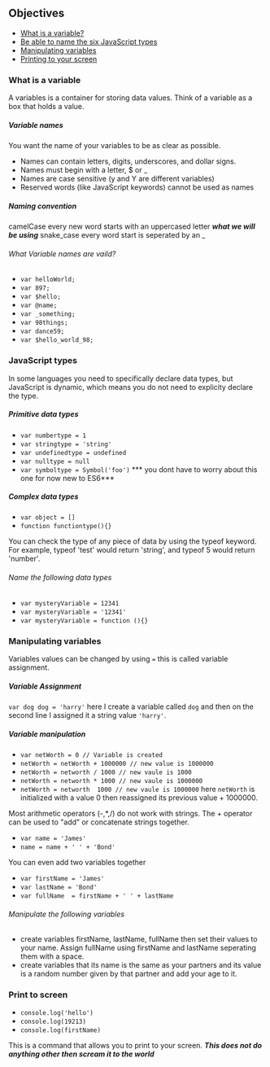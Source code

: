## Objectives
* [What is a variable?](#what-is-a-variable)
* [Be able to name the six JavaScript types](#javascript-types)
* [Manipulating variables](#manipulating-variables)
* [Printing to your screen](#print-to-screen)

### What is a variable
A variables is a container for storing data values. Think of a variable as a box that holds a value.

##### Variable names

You want the name of your variables to be as clear as possible.

* Names can contain letters, digits, underscores, and dollar signs.
* Names must begin with a letter, $ or _
* Names are case sensitive (y and Y are different variables)
* Reserved words (like JavaScript keywords) cannot be used as names

##### Naming convention
 camelCase every new word starts with an uppercased letter ***what we will be using***
 snake_case every word start is seperated by an _

###### What Variable names are vaild?
* `var helloWorld;`
* `var 897;`
* `var $hello;`
* `var @name;`
* `var _something;`
* `var 98things;`
* `var dance59;`
* `var $hello_world_98;`

### JavaScript types
In some languages you need to specifically declare data types, but JavaScript is dynamic, which means you do not need to explicity declare the type.

##### Primitive data types
* `var numbertype = 1`
* `var stringtype = 'string'`
* `var undefinedtype = undefined`
* `var nulltype = null`
* `var symboltype = Symbol('foo')` *** you dont have to worry about this one for now new to ES6***

##### Complex data types
* `var object = []`
* `function functiontype(){}`

You can check the type of any piece of data by using the typeof keyword. For example, typeof 'test' would return 'string', and typeof 5 would return 'number'.

###### Name the following data types
* `var mysteryVariable = 12341`
* `var mysteryVariable = '12341'`
* `var mysteryVariable = function (){}`

### Manipulating variables
Variables values can be changed by using `=` this is called variable assignment.

##### Variable Assignment
`
var dog
dog = 'harry'
`
here I create a variable called `dog` and then on the second line I assigned it a string value `'harry'`.

##### Variable manipulation
* `var netWorth = 0 // Variable is created `
* `netWorth = netWorth + 1000000 // new value is 1000000`
* `netWorth = networth / 1000 // new vaule is 1000`
* `netWorth = networth * 1000 // new vaule is 1000000`
* `netWorth = networth  1000 // new vaule is 1000000`
here `netWorth` is initialized with a value 0 then reassigned its previous value + 1000000.

Most arithmetic operators (-,*,/) do not work with strings. The + operator can be used to "add" or concatenate strings together.

* `var name = 'James'`
* `name = name + ' ' + 'Bond'`

You can even add two variables together

* `var firstName = 'James'`
* `var lastName = 'Bond'`
* `var fullName  = firstName + ' ' + lastName`

###### Manipulate the following variables

* create variables firstName, lastName, fullName then set their values to your name. Assign fullName using firstName and lastName seperating them with a space.
* create variables that its name is the same as your partners and its value is a random number given by that partner and add your age to it.

### Print to screen

* `console.log('hello')`
* `console.log(19213)`
* `console.log(firstName)`

This is a command that allows you to print to your screen. ***This does not do anything other then scream it to the world***


